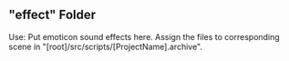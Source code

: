 ## "effect" Folder
Use: Put emoticon sound effects here. Assign the files to corresponding scene in "[root]/src/scripts/[ProjectName].archive". 